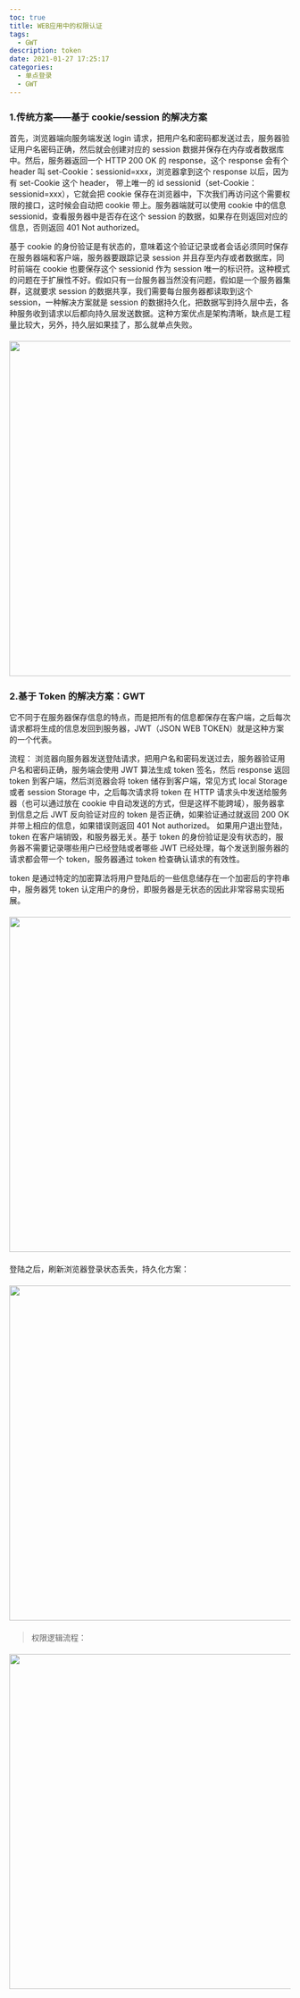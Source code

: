 ```yaml
---
toc: true
title: WEB应用中的权限认证
tags:
  - GWT
description: token
date: 2021-01-27 17:25:17
categories:
  - 单点登录
  - GWT
---
```


### 1.传统方案——基于 cookie/session 的解决方案

首先，浏览器端向服务端发送 login 请求，把用户名和密码都发送过去，服务器验证用户名密码正确，然后就会创建对应的 session 数据并保存在内存或者数据库中。然后，服务器返回一个 HTTP 200 OK 的 response，这个 response 会有个 header 叫 set-Cookie：sessionid=xxx，浏览器拿到这个 response 以后，因为有 set-Cookie 这个 header， 带上唯一的 id sessionid（set-Cookie：sessionid=xxx），它就会把 cookie 保存在浏览器中，下次我们再访问这个需要权限的接口，这时候会自动把 cookie 带上。服务器端就可以使用 cookie 中的信息 sessionid，查看服务器中是否存在这个 session 的数据，如果存在则返回对应的信息，否则返回 401 Not authorized。

基于 cookie 的身份验证是有状态的，意味着这个验证记录或者会话必须同时保存在服务器端和客户端，服务器要跟踪记录 session 并且存至内存或者数据库，同时前端在 cookie 也要保存这个 sessionid 作为 session 唯一的标识符。这种模式的问题在于扩展性不好。假如只有一台服务器当然没有问题，假如是一个服务器集群，这就要求 session 的数据共享，我们需要每台服务器都读取到这个 session，一种解决方案就是 session 的数据持久化，把数据写到持久层中去，各种服务收到请求以后都向持久层发送数据。这种方案优点是架构清晰，缺点是工程量比较大，另外，持久层如果挂了，那么就单点失败。
<img width='600px' style='display:block;margin:20px auto;' src='1.jpeg'>

<!--more-->

<!-- ![1](1.jpeg) -->

### 2.基于 Token 的解决方案：GWT

它不同于在服务器保存信息的特点，而是把所有的信息都保存在客户端，之后每次请求都将生成的信息发回到服务器，JWT（JSON WEB TOKEN）就是这种方案的一个代表。

流程：
浏览器向服务器发送登陆请求，把用户名和密码发送过去，服务器验证用户名和密码正确，服务端会使用 JWT 算法生成 token 签名，然后 response 返回 token 到客户端，然后浏览器会将 token 储存到客户端，常见方式 local Storage 或者 session Storage 中，之后每次请求将 token 在 HTTP 请求头中发送给服务器（也可以通过放在 cookie 中自动发送的方式，但是这样不能跨域），服务器拿到信息之后 JWT 反向验证对应的 token 是否正确，如果验证通过就返回 200 OK 并带上相应的信息，如果错误则返回 401 Not authorized。
如果用户退出登陆，token 在客户端销毁，和服务器无关。基于 token 的身份验证是没有状态的，服务器不需要记录哪些用户已经登陆或者哪些 JWT 已经处理，每个发送到服务器的请求都会带一个 token，服务器通过 token 检查确认请求的有效性。

token 是通过特定的加密算法将用户登陆后的一些信息储存在一个加密后的字符串中，服务器凭 token 认定用户的身份，即服务器是无状态的因此非常容易实现拓展。
<img width='600px' style='display:block;margin:20px auto;' src='2.jpeg'>

<!-- ![1](2.jpeg) -->

登陆之后，刷新浏览器登录状态丢失，持久化方案：

<!-- ![3](3.jpeg) -->
<img width='600px' style='display:block;margin:20px auto;' src='3.jpeg'>

> 权限逻辑流程：

 <img width='600px' style='display:block;margin:20px auto;' src='4.png'>

<!-- ![4](4.jpeg) -->
